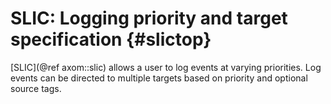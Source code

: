 SLIC: Logging priority and target specification {#slictop}
========

[SLIC](@ref axom::slic) allows a user to log events at varying priorities.  Log events can be directed to multiple targets based on priority and optional source tags.
